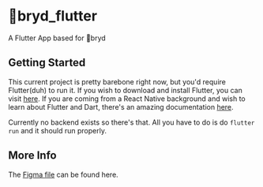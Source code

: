 # 👋bryd_flutter

A Flutter App based for 👋bryd

## Getting Started

This current project is pretty barebone right now, but you'd require Flutter(duh) to run it. If you wish to download and install Flutter, you can visit [here](https://docs.flutter.dev/get-started/install). If you are coming from a React Native background and wish to learn about Flutter and Dart, there's an amazing documentation [here](https://docs.flutter.dev/get-started/flutter-for/react-native-devs).

Currently no backend exists so there's that. All you have to do is do `flutter run` and it should run properly.

## More Info

The [Figma file](https://www.figma.com/file/A0uh9h3cVfPzsh4gkiVyAA/%F0%9F%91%8B) can be found here.
